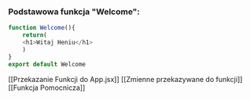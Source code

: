 ### Podstawowa funkcja "Welcome":

```JavaScript
function Welcome(){
    return(
    <h1>Witaj Heniu</h1>
    )
}
export default Welcome
```

[[Przekazanie Funkcji do App.jsx]]
[[Zmienne przekazywane do funkcji]]
[[Funkcja Pomocnicza]]

